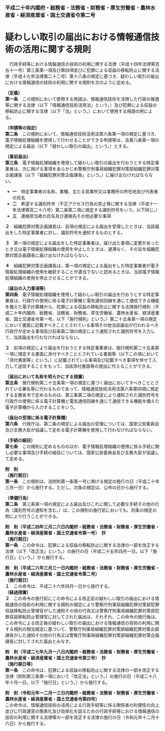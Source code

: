 ### 平成二十年内閣府・総務省・法務省・財務省・厚生労働省・農林水産省・経済産業省・国土交通省令第二号  
# 疑わしい取引の届出における情報通信技術の活用に関する規則  
　行政手続等における情報通信の技術の利用に関する法律（平成十四年法律第百五十一号）第三条第一項及び第四項並びに犯罪による収益の移転防止に関する法律（平成十九年法律第二十二号）第十八条の規定に基づき、疑わしい取引の届出における情報通信の技術の利用に関する規則を次のように定める。  
  
**（定義）**  
**第一条**　この規則において使用する用語は、情報通信技術を活用した行政の推進等に関する法律（以下「情報通信技術活用法」という。）及び犯罪による収益の移転防止に関する法律（以下「法」という。）において使用する用語の例による。  
  
**（申請等の指定）**  
**第二条**　この規則において、情報通信技術活用法第六条第一項の規定に基づき、電子情報処理組織を使用して行わせることができる申請等は、法第八条第一項の規定による届出（以下「疑わしい取引の届出」という。）とする。  
  
**（事前届出）**  
**第三条**　電子情報処理組織を使用して疑わしい取引の届出を行おうとする特定事業者は、次に掲げる事項をあらかじめ警察庁刑事局組織犯罪対策部組織犯罪対策企画課長（以下「組織犯罪対策企画課長」という。）に届け出なければならない。  
* **一**　特定事業者の名称、業種、主たる営業所又は事務所の所在地及び代表者の氏名  
* **二**　希望する識別符号（不正アクセス行為の禁止等に関する法律（平成十一年法律第百二十八号）第二条第二項に規定する識別符号をいう。以下同じ。）  
* **三**　連絡担当者の氏名及び連絡先その他必要な事項  
  
**２**　組織犯罪対策企画課長は、前項の規定による届出を受理したときは、当該届出をした特定事業者に対し、識別符号を通知するものとする。  
  
**３**　第一項の規定による届出をした特定事業者は、届け出た事項に変更があったとき又は電子情報処理組織の使用を中止したときは、遅滞なく、その旨を組織犯罪対策企画課長に届け出なければならない。  
  
**４**　組織犯罪対策企画課長は、第一項の規定による届出をした特定事業者が電子情報処理組織の使用を継続することが適当でないと認めるときは、当該電子情報処理組織の使用を停止させることができる。  
  
**（届出の入力事項等）**  
**第四条**　電子情報処理組織を使用して疑わしい取引の届出を行おうとする特定事業者は、行政庁の使用に係る電子計算機と電気通信回線を通じて通信できる機能を備えた電子計算機から、犯罪による収益の移転防止に関する法律施行規則（平成二十年内閣府、総務省、法務省、財務省、厚生労働省、農林水産省、経済産業省、国土交通省令第一号。以下「施行規則」という。）第二十五条第一項の規定において書面に記載すべきこととされている事項その他当該届出が行われるべき行政庁が定める事項及び前条第二項の規定により通知された識別符号を入力して、当該届出を行わなければならない。  
  
**２**　前項の規定により届出を行おうとする特定事業者は、施行規則第二十五条第一項に規定する書面に添付すべきこととされている書面等（以下この項において「添付書面等」という。）に記載されている事項及び記載すべき事項を併せて入力して送信することをもって、当該添付書面等の提出に代えることができる。  
  
**（届出において名称を明らかにする措置）**  
**第五条**　施行規則第二十五条第一項の規定に基づく届出においてすべきこととされている署名等に代わるものであって、情報通信技術活用法第六条第四項に規定する主務省令で定めるものは、第三条第二項の規定により通知された識別符号を行政庁の使用に係る電子計算機と電気通信回線を通じて通信できる機能を備えた電子計算機から入力することをいう。  
  
**（届出の受理に係る電子計算機）**  
**第六条**　行政庁は、第二条の規定による届出の受理については、国家公安委員会及び主務大臣が協議して定める電子計算機を使用して行わなければならない。  
  
**（手続の細目）**  
**第七条**　この規則に定めるもののほか、電子情報処理組織の使用に係る手続に関し必要な事項及び手続の細目については、国家公安委員会及び主務大臣が協議して定める。  
  
**附　則**  
**（施行期日）**  
**第一条**　この規則は、法附則第一条第一号に掲げる規定の施行の日（平成二十年三月一日）から施行する。ただし、次条の規定は、公布の日から施行する。  
  
**（準備行為）**  
**第二条**　第三条第一項の規定による届出及びこれに関して必要な手続その他の行為（識別符号の通知を含む。）は、この規則の施行前においても、同条の規定の例により行うことができる。  
  
**附　則（平成二四年三月二六日内閣府・総務省・法務省・財務省・厚生労働省・農林水産省・経済産業省・国土交通省令第一号）　抄**  
**（施行期日）**  
**第一条**　この命令は、犯罪による収益の移転防止に関する法律の一部を改正する法律（以下「改正法」という。）の施行の日（平成二十五年四月一日。以下「施行日」という。）から施行する。  
  
**附　則（平成二六年三月三一日内閣府・総務省・法務省・財務省・厚生労働省・農林水産省・経済産業省・国土交通省令第二号）**  
**（施行期日）**  
**１**　この命令は、平成二十六年四月一日から施行する。  
**（経過措置）**  
**２**　この命令の施行前にこの命令による改正前の疑わしい取引の届出における情報通信の技術の利用に関する規則の規定により警察庁刑事局組織犯罪対策部犯罪収益移転防止管理官がした通知その他の行為又は警察庁刑事局組織犯罪対策部犯罪収益移転防止管理官に対してされた届出は、それぞれ、この命令の施行後は、この命令による改正後の疑わしい取引の届出における情報通信の技術の利用に関する規則の相当規定に基づいて、警察庁刑事局組織犯罪対策部組織犯罪対策企画課長がした通知その他の行為又は警察庁刑事局組織犯罪対策部組織犯罪対策企画課長に対してされた届出とみなす。  
  
**附　則（平成二七年九月一八日内閣府・総務省・法務省・財務省・厚生労働省・農林水産省・経済産業省・国土交通省令第三号）　抄**  
**（施行期日等）**  
**第一条**　この命令は、犯罪による収益の移転防止に関する法律の一部を改正する法律（附則第三条第一項において「改正法」という。）の施行の日（平成二十八年十月一日。以下「施行日」という。）から施行する。  
  
**附　則（令和元年一二月一三日内閣府・総務省・法務省・財務省・厚生労働省・農林水産省・経済産業省・国土交通省令第四号）**  
この命令は、情報通信技術の活用による行政手続等に係る関係者の利便性の向上並びに行政運営の簡素化及び効率化を図るための行政手続等における情報通信の技術の利用に関する法律等の一部を改正する法律の施行の日（令和元年十二月十六日）から施行する。  
  
